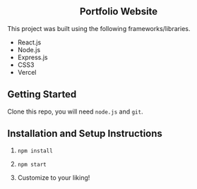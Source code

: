 <h2 align="center">
  Portfolio Website<br/>
</h2>

This project was built using the following frameworks/libraries.

- React.js
- Node.js
- Express.js
- CSS3
- Vercel

## Getting Started

Clone this repo, you will need `node.js` and `git`.

## Installation and Setup Instructions

1. `npm install`

2. `npm start`

3. Customize to your liking!

